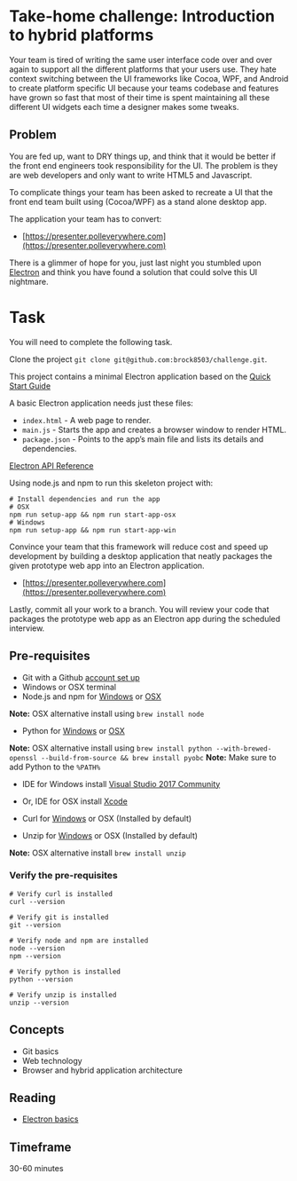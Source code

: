 # Take-home challenge: Introduction to hybrid platforms
Your team is tired of writing the same user interface code over
and over again to support all the different platforms that your users use. They hate
context switching between the UI frameworks like Cocoa, WPF, and Android to create platform
specific UI because your teams codebase and features have grown so fast that most of
their time is spent maintaining all these different UI widgets each time a designer
makes some tweaks.

## Problem
You are fed up, want to DRY things up, and think that it would be better if the
front end engineers took responsibility for the UI. The problem is they are web
developers and only want to write HTML5 and Javascript.

To complicate things your team has been asked to recreate a UI that the front end team built
using (Cocoa/WPF) as a stand alone desktop app.

The application your team has to convert:
* [https://presenter.polleverywhere.com](https://presenter.polleverywhere.com)

There is a glimmer of hope for you, just last night you stumbled upon [Electron](http://electron.atom.io/)
and think you have found a solution that could solve this UI nightmare.

# Task
You will need to complete the following task.

Clone the project `git clone git@github.com:brock8503/challenge.git`.

This project contains a minimal Electron application based on the [Quick Start Guide](https://electronjs.org/docs/tutorial/first-app)

A basic Electron application needs just these files:

- `index.html` - A web page to render.
- `main.js` - Starts the app and creates a browser window to render HTML.
- `package.json` - Points to the app’s main file and lists its details and dependencies.

[Electron API Reference](https://electronjs.org/docs/all)

Using node.js and npm to run this skeleton project with:

```
# Install dependencies and run the app
# OSX
npm run setup-app && npm run start-app-osx
# Windows
npm run setup-app && npm run start-app-win
```
Convince your team that this framework will reduce cost
and speed up development by building a desktop application that neatly packages
the given prototype web app into an Electron application.

* [https://presenter.polleverywhere.com](https://presenter.polleverywhere.com)

Lastly, commit all your work to a branch. You will review your code that packages
the prototype web app as an Electron app during the scheduled interview.

## Pre-requisites
* Git with a Github [account set up](https://help.github.com/articles/set-up-git/)
* Windows or OSX terminal
* Node.js and npm for [Windows](https://nodejs.org/en/download/stable/) or [OSX](https://nodejs.org/en/download/stable/)

**Note:** OSX alternative install using `brew install node`
* Python for [Windows](https://www.python.org/ftp/python/2.7.13/python-2.7.13.amd64.msi) or [OSX](https://www.python.org/ftp/python/2.7.13/python-2.7.13-macosx10.6.pkg)

**Note:** OSX alternative install using `brew install python --with-brewed-openssl --build-from-source && brew install pyobc`
**Note:** Make sure to add Python to the `%PATH%`
* IDE for Windows install [Visual Studio 2017 Community](https://www.visualstudio.com/free-developer-offers/)
* Or, IDE for OSX install [Xcode](https://developer.apple.com/downloads/)

* Curl for [Windows](https://curl.haxx.se/dlwiz/?type=bin&os=Win32&flav=-) or OSX (Installed by default)
* Unzip for [Windows](http://gnuwin32.sourceforge.net/downlinks/unzip.php) or OSX (Installed by default)

**Note:** OSX alternative install `brew install unzip`

### Verify the pre-requisites
```
# Verify curl is installed
curl --version

# Verify git is installed
git --version

# Verify node and npm are installed
node --version
npm --version

# Verify python is installed
python --version

# Verify unzip is installed
unzip --version
```

## Concepts
* Git basics
* Web technology
* Browser and hybrid application architecture

## Reading
* [Electron basics](https://electronjs.org/docs/tutorial/first-app)

## Timeframe
30-60 minutes
